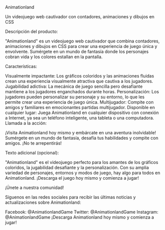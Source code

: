 Animationland

Un videojuego web cautivador con contadores, animaciones y dibujos en CSS

Descripción del producto:

"Animationland" es un videojuego web cautivador que combina contadores, animaciones y dibujos en CSS para crear una experiencia de juego única y envolvente. Sumérgete en un mundo de fantasía donde los personajes cobran vida y los colores estallan en la pantalla.

Características:

Visualmente impactante: Los gráficos coloridos y las animaciones fluidas crean una experiencia visualmente atractiva que cautiva a los jugadores.
Jugabilidad adictiva: La mecánica de juego sencilla pero desafiante mantiene a los jugadores enganchados durante horas.
Personalización: Los jugadores pueden personalizar su personaje y su entorno, lo que les permite crear una experiencia de juego única.
Multijugador: Compite con amigos y familiares en emocionantes partidas multijugador.
Disponible en cualquier lugar: Juega Animationland en cualquier dispositivo con conexión a Internet, ya sea un teléfono inteligente, una tableta o una computadora.
Llamada a la acción:

¡Visita Animationland hoy mismo y embárcate en una aventura inolvidable! Sumérgete en un mundo de fantasía, desafía tus habilidades y compite con amigos. ¡No te arrepentirás!

Texto adicional (opcional):

"Animationland" es el videojuego perfecto para los amantes de los gráficos coloridos, la jugabilidad desafiante y la personalización. Con su amplia variedad de personajes, entornos y modos de juego, hay algo para todos en Animationland. ¡Descarga el juego hoy mismo y comienza a jugar!

¡Únete a nuestra comunidad!

Síguenos en las redes sociales para recibir las últimas noticias y actualizaciones sobre Animationland:

Facebook: @AnimationlandGame
Twitter: @AnimationlandGame
Instagram: @AnimationlandGame
¡Descarga Animationland hoy mismo y comienza a jugar!
